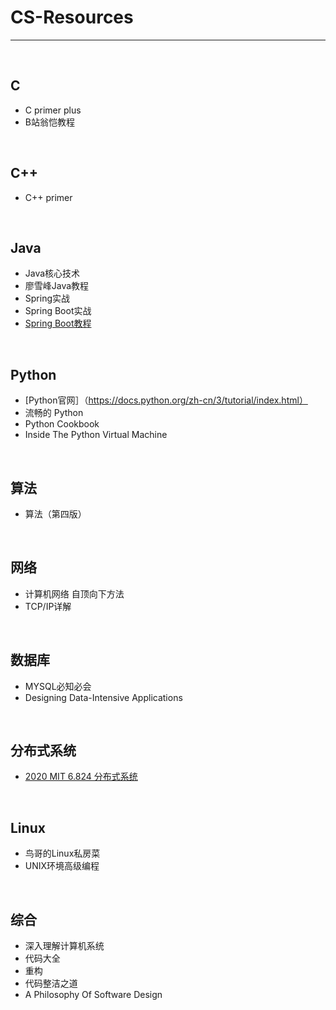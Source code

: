 # CS-Resources
---
<br>

## C
  * C primer plus  
  * B站翁恺教程
<br>

## C++
  * C++ primer
<br>

## Java
  * Java核心技术  
  * 廖雪峰Java教程  
  * Spring实战  
  * Spring Boot实战
  * [Spring Boot教程](http://www.ityouknow.com/spring-boot.html)
<br>

## Python 
  * [Python官网］（https://docs.python.org/zh-cn/3/tutorial/index.html）   
  * 流畅的 Python  
  * Python Cookbook
  * Inside The Python Virtual Machine
<br>

## 算法
  * 算法（第四版）  
<br>

## 网络
  * 计算机网络 自顶向下方法  
  * TCP/IP详解    
<br>

## 数据库
  * MYSQL必知必会
  * Designing Data-Intensive Applications
<br>

## 分布式系统
  * [2020 MIT 6.824 分布式系统](https://www.bilibili.com/video/av87684880)
<br>

## Linux
  * 鸟哥的Linux私房菜  
  * UNIX环境高级编程  
<br>

## 综合
  * 深入理解计算机系统
  * 代码大全
  * 重构
  * 代码整洁之道
  * A Philosophy Of Software Design
